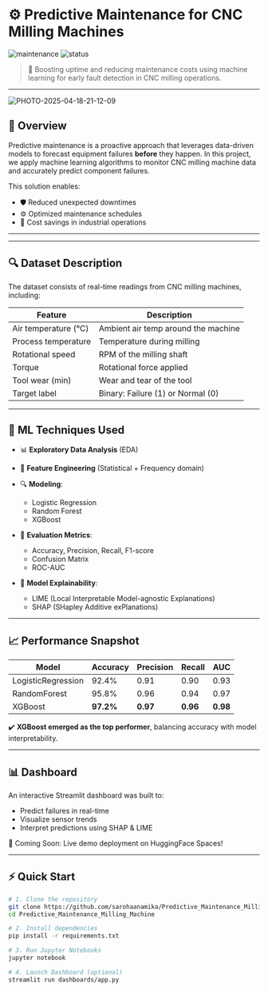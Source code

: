 # ⚙️ Predictive Maintenance for CNC Milling Machines

![maintenance](https://img.shields.io/badge/Machine%20Learning-Predictive%20Maintenance-blue?style=for-the-badge&logo=python)
![status](https://img.shields.io/badge/Status-Active-brightgreen?style=for-the-badge&logo=github)

> 🚀 Boosting uptime and reducing maintenance costs using machine learning for early fault detection in CNC milling operations.

---
![PHOTO-2025-04-18-21-12-09](https://github.com/user-attachments/assets/b313d66e-c968-4745-bd1a-cba661ca25eb)

## 📌 Overview

Predictive maintenance is a proactive approach that leverages data-driven models to forecast equipment failures **before** they happen. In this project, we apply machine learning algorithms to monitor CNC milling machine data and accurately predict component failures.

This solution enables:
- 🛡️ Reduced unexpected downtimes
- ⚙️ Optimized maintenance schedules
- 💸 Cost savings in industrial operations

---

---

## 🔍 Dataset Description

The dataset consists of real-time readings from CNC milling machines, including:

| Feature              | Description                          |
|---------------------|--------------------------------------|
| Air temperature (°C) | Ambient air temp around the machine |
| Process temperature  | Temperature during milling          |
| Rotational speed     | RPM of the milling shaft            |
| Torque               | Rotational force applied            |
| Tool wear (min)      | Wear and tear of the tool           |
| Target label         | Binary: Failure (1) or Normal (0)   |

---

## 🧠 ML Techniques Used

- 📊 **Exploratory Data Analysis** (EDA)
- 🧼 **Feature Engineering** (Statistical + Frequency domain)
- 🔍 **Modeling**:
  - Logistic Regression
  - Random Forest
  - XGBoost
- 🧪 **Evaluation Metrics**:
  - Accuracy, Precision, Recall, F1-score
  - Confusion Matrix
  - ROC-AUC

- 🧠 **Model Explainability**:
  - LIME (Local Interpretable Model-agnostic Explanations)
  - SHAP (SHapley Additive exPlanations)

---

## 📈 Performance Snapshot

| Model            | Accuracy | Precision | Recall | AUC   |
|------------------|----------|-----------|--------|-------|
| LogisticRegression | 92.4%   | 0.91      | 0.90   | 0.93  |
| RandomForest     | 95.8%   | 0.96      | 0.94   | 0.97  |
| XGBoost          | **97.2%** | **0.97**   | **0.96** | **0.98** |

✔️ **XGBoost emerged as the top performer**, balancing accuracy with model interpretability.

---

## 📊 Dashboard

An interactive Streamlit dashboard was built to:
- Predict failures in real-time
- Visualize sensor trends
- Interpret predictions using SHAP & LIME

📍 Coming Soon: Live demo deployment on HuggingFace Spaces!

---

## ⚡ Quick Start

```bash
# 1. Clone the repository
git clone https://github.com/sarohaanamika/Predictive_Maintenance_Milling_Machine.git
cd Predictive_Maintenance_Milling_Machine

# 2. Install dependencies
pip install -r requirements.txt

# 3. Run Jupyter Notebooks
jupyter notebook

# 4. Launch Dashboard (optional)
streamlit run dashboards/app.py
